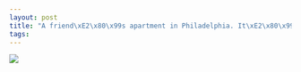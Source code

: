 ```yaml
--- 
layout: post
title: "A friend\xE2\x80\x99s apartment in Philadelphia. It\xE2\x80\x99s in a former school building where all of the classrooms have been turned into apts."
tags: 
---
```

![](http://25.media.tumblr.com/tumblr_lj3phhrkg61qfupq5o1_1280.jpg)

